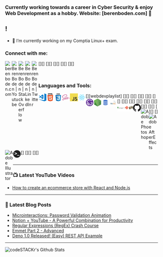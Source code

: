 ### Currently working towards a career in Cyber Security & enjoy Web Development as a hobby. Website: [berenboden.com] 👋

## !
- 🔭 I’m currently working on my Comptia Linux+ exam.

### Connect with me:

[<img align="left" alt="berenboden.com" width="22px" src="https://berenboden.com" />][]
[<img align="left" alt="Beren Boden | Youtube" width="22px" src="https://cdn.jsdelivr.net/npm/simple-icons@v3/icons/youtube.svg" />][]
[<img align="left" alt="Beren Boden | StackOverflow" width="22px" src="https://cdn.jsdelivr.net/npm/simple-icons@3.3.0/icons/stackoverflow.svg" />][]
[<img align="left" alt="Beren Boden | LinkedIn" width="22px" src="https://cdn.jsdelivr.net/npm/simple-icons@v3/icons/linkedin.svg" />][]
[<img align="left" alt="Beren Boden | Twitter" width="22px" src="https://cdn.jsdelivr.net/npm/simple-icons@v3/icons/instagram.svg" />][]

<br />

### Languages and Tools:

[<img align="left" alt="Visual Studio Code" width="26px" src="https://raw.githubusercontent.com/github/explore/80688e429a7d4ef2fca1e82350fe8e3517d3494d/topics/visual-studio-code/visual-studio-code.png" />][webdevplaylist]
[<img align="left" alt="HTML5" width="26px" src="https://raw.githubusercontent.com/github/explore/80688e429a7d4ef2fca1e82350fe8e3517d3494d/topics/html/html.png" />][]
[<img align="left" alt="CSS3" width="26px" src="https://raw.githubusercontent.com/github/explore/80688e429a7d4ef2fca1e82350fe8e3517d3494d/topics/css/css.png" />][]
[<img align="left" alt="Sass" width="26px" src="https://raw.githubusercontent.com/github/explore/80688e429a7d4ef2fca1e82350fe8e3517d3494d/topics/sass/sass.png" />][]
[<img align="left" alt="JavaScript" width="26px" src="https://raw.githubusercontent.com/github/explore/80688e429a7d4ef2fca1e82350fe8e3517d3494d/topics/javascript/javascript.png" />][]
[<img align="left" alt="React" width="26px" src="https://raw.githubusercontent.com/github/explore/80688e429a7d4ef2fca1e82350fe8e3517d3494d/topics/react/react.png" />][]
[<img align="left" alt="Gatsby" width="26px" src="https://raw.githubusercontent.com/github/explore/e94815998e4e0713912fed477a1f346ec04c3da2/topics/gatsby/gatsby.png" />][]
[<img align="left" alt="Node.js" width="26px" src="https://raw.githubusercontent.com/github/explore/80688e429a7d4ef2fca1e82350fe8e3517d3494d/topics/nodejs/nodejs.png" />][]
[<img align="left" alt="SQL" width="26px" src="https://raw.githubusercontent.com/github/explore/80688e429a7d4ef2fca1e82350fe8e3517d3494d/topics/sql/sql.png" />][]
[<img align="left" alt="MySQL" width="26px" src="https://raw.githubusercontent.com/github/explore/80688e429a7d4ef2fca1e82350fe8e3517d3494d/topics/mysql/mysql.png" />][]
[<img align="left" alt="MongoDB" width="26px" src="https://raw.githubusercontent.com/github/explore/80688e429a7d4ef2fca1e82350fe8e3517d3494d/topics/mongodb/mongodb.png" />][]
[<img align="left" alt="Git" width="26px" src="https://raw.githubusercontent.com/github/explore/80688e429a7d4ef2fca1e82350fe8e3517d3494d/topics/git/git.png" />][]
[<img align="left" alt="GitHub" width="26px" src="https://raw.githubusercontent.com/github/explore/78df643247d429f6cc873026c0622819ad797942/topics/github/github.png" />][]
[<img align="left" alt="Adobe Photoshop" width="26px" src="https://cdn.jsdelivr.net/npm/simple-icons@3.3.0/icons/adobephotoshop.svg" />][]
[<img align="left" alt="Adobe AfterEffects" width="26px" src="https://cdn.jsdelivr.net/npm/simple-icons@3.3.0/icons/adobeaftereffects.svg" />][]
[<img align="left" alt="Adobe Illustrator" width="26px" src="https://cdn.jsdelivr.net/npm/simple-icons@3.3.0/icons/adobeillustrator.svg" />][]
[<img align="left" alt="HTML5" width="26px" src="https://raw.githubusercontent.com/github/explore/80688e429a7d4ef2fca1e82350fe8e3517d3494d/topics/terminal/terminal.png" />][]
<br />
<br />

---

### 📺 Latest YouTube Videos
<!-- YOUTUBE:START -->
- [How to create an ecommerce store with React and Node.js](https://www.youtube.com/watch?v=ECuqb5Tv9qI)
<!-- YOUTUBE:END -->

---

### 📕 Latest Blog Posts
<!-- BLOG-POST-LIST:START -->
- [Microinteractions: Password Validation Animation](https://codeunload.com)
- [Notion + YouTube - A Powerful Combination for Productivity](https://codeunload.com)
- [Regular Expressions (RegEx) Crash Course](https://codeunload.com)
- [Emmet Part 2 - Advanced](https://codeunload.com)
- [Deno 1.0 Released! (Easy) REST API Example](https://codeunload.com)
<!-- BLOG-POST-LIST:END -->

---

<img align="left" alt="codeSTACKr's Github Stats" src="https://github-readme-stats.vercel.app/api?username=BerenBoden&show_icons=true&hide_border=true" />

[website]: https://berenboden.com
[twitter]: https://twitter.com/berenboden
[youtube]: https://www.youtube.com/channel/UCoNZkBNKW6bI-luin6TdhpA?view_as=subscriber
[linkedin]: https://www.linkedin.com/in/beren-boden-5766ba1a0/
[stackoverflow]: https://stackoverflow.com/users/12826492/berenboden
[github]: https://github.com/BerenBoden
[codeunload]: https://codeunload.com
[youtube]: https://www.youtube.com/channel/UCwEy8vD2EmB5MCUA8FVhrJQ?view_as=subscriber
